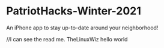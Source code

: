 # PatriotHacks-Winter-2021
An iPhone app to stay up-to-date around your neighborhood!

//I can see the read me. TheLinuxWiz
hello world
